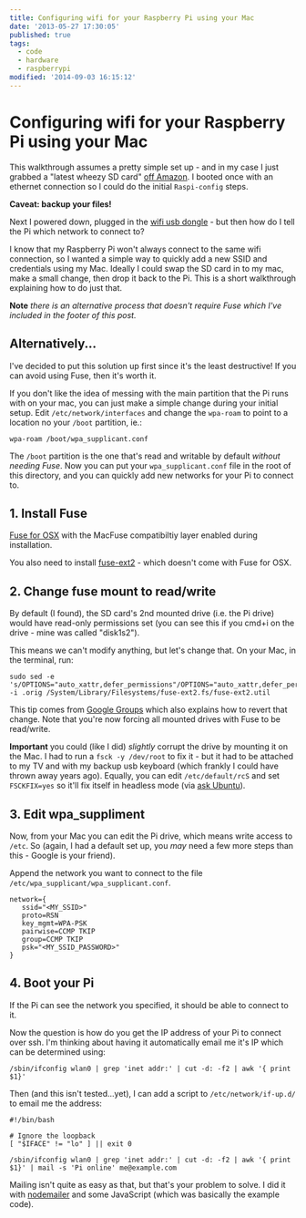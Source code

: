 ```yaml
---
title: Configuring wifi for your Raspberry Pi using your Mac
date: '2013-05-27 17:30:05'
published: true
tags:
  - code
  - hardware
  - raspberrypi
modified: '2014-09-03 16:15:12'
---
```

# Configuring wifi for your Raspberry Pi using your Mac

This walkthrough assumes a pretty simple set up - and in my case I just grabbed a "latest wheezy SD card" [off Amazon](http://www.amazon.co.uk/gp/product/B008IU78EK/ref=oh_details_o00_s01_i00?ie=UTF8&psc=1). I booted once with an ethernet connection so I could do the initial `Raspi-config` steps.

**Caveat: backup your files!**

Next I powered down, plugged in the [wifi usb dongle](http://www.amazon.co.uk/gp/product/B003MTTJOY/ref=oh_details_o00_s00_i00?ie=UTF8&psc=1) - but then how do I tell the Pi which network to connect to?

I know that my Raspberry Pi won't always connect to the same wifi connection, so I wanted a simple way to quickly add a new SSID and credentials using my Mac. Ideally I could swap the SD card in to my mac, make a small change, then drop it back to the Pi. This is a short walkthrough explaining how to do just that.

**Note** *there is an alternative process that doesn't require Fuse which I've included in the footer of this post.*

## Alternatively...

I've decided to put this solution up first since it's the least destructive! If you can avoid using Fuse, then it's worth it.

If you don't like the idea of messing with the main partition that the Pi runs with on your mac, you can just make a simple change during your initial setup. Edit `/etc/network/interfaces` and change the `wpa-roam` to point to a location no your `/boot` partition, ie.:

    wpa-roam /boot/wpa_supplicant.conf

The `/boot` partition is the one that's read and writable by default *without needing Fuse*. Now you can put your `wpa_supplicant.conf` file in the root of this directory, and you can quickly add new networks for your Pi to connect to.

## 1. Install Fuse

[Fuse for OSX](http://osxfuse.github.io/) with the MacFuse compatibiltiy layer enabled during installation.

You also need to install [fuse-ext2](http://sourceforge.net/projects/fuse-ext2/) - which doesn't come with Fuse for OSX.

## 2. Change fuse mount to read/write

By default (I found), the SD card's 2nd mounted drive (i.e. the Pi drive) would have read-only permissions set (you can see this if you cmd+i on the drive - mine was called "disk1s2").

This means we can't modify anything, but let's change that. On your Mac, in the terminal, run:

    sudo sed -e 's/OPTIONS="auto_xattr,defer_permissions"/OPTIONS="auto_xattr,defer_permissions,rw+"/' -i .orig /System/Library/Filesystems/fuse-ext2.fs/fuse-ext2.util

This tip comes from [Google Groups](https://groups.google.com/d/msg/osxfuse-group/fQec4k0bJVw/QPqq_IuSWDcJ) which also explains how to revert that change. Note that you're now forcing all mounted drives with Fuse to be read/write.

**Important** you could (like I did) *slightly* corrupt the drive by mounting it on the Mac. I had to run a `fsck -y /dev/root` to fix it - but it had to be attached to my TV and with my backup usb keyboard (which frankly I could have thrown away years ago). Equally, you can edit `/etc/default/rcS` and set `FSCKFIX=yes` so it'll fix itself in headless mode (via [ask Ubuntu](http://askubuntu.com/a/151742)).

## 3. Edit wpa_suppliment

Now, from your Mac you can edit the Pi drive, which means write access to `/etc`. So (again, I had a default set up, you *may* need a few more steps than this - Google is your friend).

Append the network you want to connect to the file `/etc/wpa_supplicant/wpa_supplicant.conf`.

    network={
       ssid="<MY_SSID>"
       proto=RSN
       key_mgmt=WPA-PSK
       pairwise=CCMP TKIP
       group=CCMP TKIP
       psk="<MY_SSID_PASSWORD>"
    }

## 4. Boot your Pi

If the Pi can see the network you specified, it should be able to connect to it.

Now the question is how do you get the IP address of your Pi to connect over ssh. I'm thinking about having it automatically email me it's IP which can be determined using:

    /sbin/ifconfig wlan0 | grep 'inet addr:' | cut -d: -f2 | awk '{ print $1}'

Then (and this isn't tested...yet), I can add a script to `/etc/network/if-up.d/` to email me the address:

    #!/bin/bash

    # Ignore the loopback
    [ "$IFACE" != "lo" ] || exit 0

    /sbin/ifconfig wlan0 | grep 'inet addr:' | cut -d: -f2 | awk '{ print $1}' | mail -s 'Pi online' me@example.com

Mailing isn't quite as easy as that, but that's your problem to solve. I did it with [nodemailer](https://github.com/andris9/Nodemailer) and some JavaScript (which was basically the example code).
